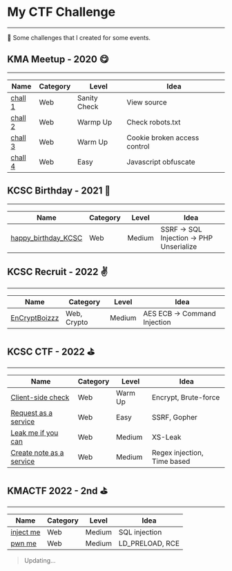 # **My CTF Challenge**
<hr />

:checkered_flag: Some challenges that I created for some events.  
  
## **KMA Meetup - 2020 :yum:**
<hr />

Name | Category | Level | Idea
--- | --- | --- | --- |
[chall 1](https://github.com/nhienit2010/My-CTF-Challenge/tree/main/Meetup%202020/chall1) | Web | Sanity Check | View source
[chall 2](https://github.com/nhienit2010/My-CTF-Challenge/tree/main/Meetup%202020/chall2) | Web | Warmp Up | Check robots.txt 
[chall 3](https://github.com/nhienit2010/My-CTF-Challenge/tree/main/Meetup%202020/chall3) | Web | Warm Up | Cookie broken access control
[chall 4](https://github.com/nhienit2010/My-CTF-Challenge/tree/main/Meetup%202020/chall4) | Web | Easy | Javascript obfuscate  

## **KCSC Birthday - 2021 :birthday:**
<hr />

Name | Category | Level | Idea
--- | --- | --- | --- |
[happy_birthday_KCSC](https://github.com/nhienit2010/My-CTF-Challenge/tree/main/KCSC%20Birthday%202021/happy_birthday_KCSC) | Web | Medium | SSRF -> SQL Injection -> PHP Unserialize  

## **KCSC Recruit - 2022 :v:**
<hr />

Name | Category | Level | Idea
--- | --- | --- | --- |
[EnCryptBoizzz](https://github.com/nhienit2010/My-CTF-Challenge/tree/main/KCSC%20Recruit/EnCryptBoizzz) | Web, Crypto | Medium | AES ECB -> Command Injection

## **KCSC CTF - 2022 :golf:**
<hr />

Name | Category | Level | Idea
--- | --- | --- | --- |
[Client-side check](https://github.com/nhienit2010/My-CTF-Challenge/tree/main/KCSC-CTF-2022/Client-side%20check) | Web | Warm Up | Encrypt, Brute-force
[Request as a service](https://github.com/nhienit2010/My-CTF-Challenge/tree/main/KCSC-CTF-2022/Request%20as%20a%20service) | Web | Easy | SSRF, Gopher 
[Leak me if you can](https://github.com/nhienit2010/My-CTF-Challenge/tree/main/KCSC-CTF-2022/Leak%20me%20if%20you%20can/chall) | Web | Medium | XS-Leak
[Create note as a service](https://github.com/nhienit2010/My-CTF-Challenge/tree/main/KCSC-CTF-2022/Create%20note%20as%20a%20service/chall) | Web | Medium | Regex injection, Time based  
  
## **KMACTF 2022 - 2nd :golf:**
<hr />

Name | Category | Level | Idea
--- | --- | --- | --- |
[inject me]([https://github.com/nhienit2010/My-CTF-Challenge/tree/main/KCSC-CTF-2022/Client-side%20check](https://github.com/nhienit2010/My-CTF-Challenge/tree/main/KMACTF%202022%20-%202nd/inject%20me)) | Web | Medium | SQL injection
[pwn me]([https://github.com/nhienit2010/My-CTF-Challenge/tree/main/KCSC-CTF-2022/Request%20as%20a%20service](https://github.com/nhienit2010/My-CTF-Challenge/tree/main/KMACTF%202022%20-%202nd/pwn%20me)) | Web | Medium | LD_PRELOAD, RCE    
  
  
> Updating...

